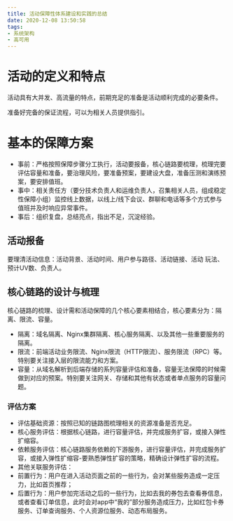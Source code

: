 ```yaml
---
title: 活动保障性体系建设和实践的总结
date: 2020-12-08 13:50:58
tags:
- 系统架构
- 高可用
---
```

# 活动的定义和特点

活动具有大并发、高流量的特点，前期充足的准备是活动顺利完成的必要条件。

准备好完备的保证流程，可以为相关人员提供指引。

# 基本的保障方案

- 事前：严格按照保障步骤分工执行，活动要报备，核心链路要梳理，梳理完要评估容量和准备，要治理风险，要准备预案，要建设大盘，准备压测和演练预案，要安排值班。
- 事中：相关责任方（要分技术负责人和运维负责人，召集相关人员，组成稳定性保障小组）监控线上数据，以线上/线下会议、群聊和电话等多个方式参与值班并及时响应异常事件。
- 事后：组织复盘，总结亮点，指出不足，沉淀经验。

## 活动报备

要理清活动信息：活动背景、活动时间、用户参与路径、活动链接、活动 玩法、预计UV数、负责人。

## 核心链路的设计与梳理

核心链路的梳理、设计需和活动保障的几个核心要素相结合，核心要素分为：隔离、限流、容量。
 - 隔离：域名隔离、Nginx集群隔离、核心服务隔离、以及其他一些重要服务的隔离。
 - 限流：前端活动业务限流、Nginx限流（HTTP限流）、服务限流（RPC）等。特别要关注接入层的限流能力和方案。
 - 容量：从域名解析到后端存储的系列容量评估和准备，容量无法保障的时候需做到对应的预案。特别要关注网关、存储和其他有状态或者单点服务的容量问题。

### 评估方案

- 评估基础资源：按照已知的链路图梳理相关的资源准备是否充足。
- 核心服务评估：根据核心链路，进行容量评估，并完成服务扩容，或接入弹性扩缩容。
- 依赖服务评估：核心链路服务依赖的下游服务，进行容量评估，并完成服务扩容，或接入弹性扩缩容-要熟悉弹性扩容的策略，精确设计弹性扩容的流程。
- 其他关联服务评估：
 -  前置行为：用户在进入活动页面之前的一些行为，会对某些服务造成一定压力，比如首页推荐；
 - 后置行为：用户参加完活动之后的一些行为，比如去我的券包去查看券信息，或者查看订单信息，此时会对app中“我的”部分服务造成压力，比如红包卡券服务、订单查询服务、个人资源位服务、动态布局服务。

